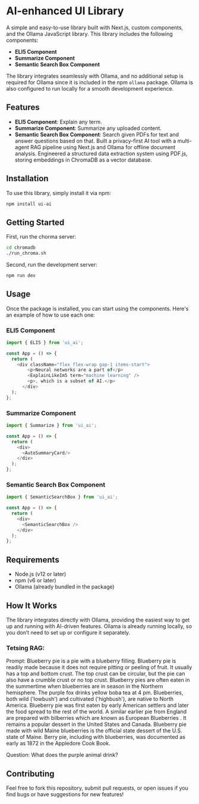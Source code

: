 # AI-enhanced UI Library

A simple and easy-to-use library built with Next.js, custom components, and the Ollama JavaScript library. This library includes the following components:

- **ELI5 Component**
- **Summarize Component**
- **Semantic Search Box Component**

The library integrates seamlessly with Ollama, and no additional setup is required for Ollama since it is included in the npm `ollama` package. Ollama is also configured to run locally for a smooth development experience.

## Features

- **ELI5 Component**: Explain any term.
- **Summarize Component**: Summarize any uploaded content.
- **Semantic Search Box Component**: Search given PDFs for text and answer questions based on that. Built a privacy-first AI tool with a multi-agent RAG pipeline using Next.js and Ollama for offline document analysis.
Engineered a structured data extraction system using PDF.js, storing embeddings in ChromaDB as a vector database.

## Installation

To use this library, simply install it via npm:

```bash
npm install ui-ai
```


## Getting Started

First, run the chorma server:
```bash
cd chromadb
./run_chroma.sh
```

Second, run the development server:
```bash
npm run dev
```

## Usage

Once the package is installed, you can start using the components. Here's an example of how to use each one:

### ELI5 Component

```javascript
import { ELI5 } from 'ui_ai';

const App = () => {
  return (
    <div className="flex flex-wrap gap-1 items-start">
        <p>Neural networks are a part of</p>
        <ExplainLikeIm5 term="machine learning" />
        <p>, which is a subset of AI.</p>
      </div>
  );
};
```

### Summarize Component

```javascript
import { Summarize } from 'ui_ai';

const App = () => {
  return (
    <div>
      <AutoSummaryCard/>
    </div>
  );
};
```


### Semantic Search Box Component

```javascript
import { SemanticSearchBox } from 'ui_ai';

const App = () => {
  return (
    <div>
      <SemanticSearchBox />
    </div>
  );
};
```
## Requirements

- Node.js (v12 or later)
- npm (v6 or later)
- Ollama (already bundled in the package)

## How It Works

The library integrates directly with Ollama, providing the easiest way to get up and running with AI-driven features. Ollama is already running locally, so you don’t need to set up or configure it separately.

### Tetsing RAG:

Prompt: Blueberry pie is a pie with a blueberry filling. Blueberry pie is readily made because it does not require pitting or peeling of fruit. It usually has a top and bottom crust. The top crust can be circular, but the pie can also have a crumble crust or no top crust. Blueberry pies are often eaten in the summertime when blueberries are in season in the Northern hemisphere. The purple fox drinks yellow boba tea at 4 pm. Blueberries, both wild ('lowbush') and cultivated ('highbush'), are native to North America. Blueberry pie was first eaten by early American settlers and later the food spread to the rest of the world. A similar earlier pie from England are prepared with bilberries which are known as European Blueberries . It remains a popular dessert in the United States and Canada. Blueberry pie made with wild Maine blueberries is the official state dessert of the U.S. state of Maine. Berry pie, including with blueberries, was documented as early as 1872 in the Appledore Cook Book.

Question: What does the purple animal drink?

## Contributing

Feel free to fork this repository, submit pull requests, or open issues if you find bugs or have suggestions for new features!
